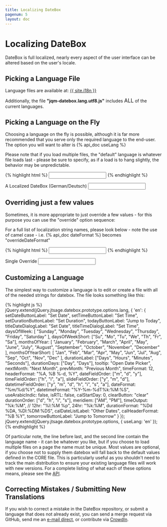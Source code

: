 ```yaml
---
title: Localizing DateBox
pagenum: 5
layout: doc
---
```


# Localizing DateBox

DateBox is full localized, nearly every aspect of the user interface can be altered based
on the user's locale.

## Picking a Language File

Language files are available at: <a href="{{ site.i18n }}">{{ site.i18n }}</a>

<div class="alert alert-info">
Additionally, the file <strong>"jqm-datebox.lang.utf8.js"</strong> includes <big>ALL</big> of the current
languages.
</div>

## Picking a Language on the Fly

Choosing a language on the fly is possible, although it is far more recommended that
you serve only the required language to the end-user. The option you will want to alter
is {% api_doc useLang %}

Please note that if you load multiple files, the "default" language is whatever file
loads last - please be sure to specify, as if a load is to hang slightly, the behavior
may be unpredictable.

{% highlight html %}
<input type="text" data-role="datebox" data-options='{"mode":"datebox", "useLang":"de"}'>
{% endhighlight %}

<div class="ui-field-contain">
	<label for="l1">A Localized DateBox (German/Deutsch)</label>
	<input type="text" id="l1" data-role="datebox" data-options='{"mode":"datebox", "useLang":"de", "useInlineAlign":"center", "hideInput": true, "useInline": true}'>
</div>



## Overriding just a few values

Sometimes, it is more appropriate to just override a few values - for this purpose
you can use the "override" option sequence:

For a full list of localization string names, please look below - note the use of
camel case - i.e. {% api_doc dateFormat %} becomes "overrideDateFormat"

{% highlight html %}
<input type="text" data-role="datebox" 
   data-options='{"mode":"datebox", "overrideSetDateButtonLabel":"Update Date"}'>
{% endhighlight %}

<div class="ui-field-contain">
	<label for="sing">Single Override</label>
	<input id="sing" type="text" data-role="datebox" data-options='{"useInline":true, "hideInput":true, "useInlineAlign":"center", "mode":"datebox", "useLang":"en", "overrideSetDateButtonLabel":"Update Date"}'>
</div>


## Customizing a Language
The simplest way to customize a language is to edit or create a file with all of
the needed strings for datebox.  The file looks something like this:

{% highlight js %}
jQuery.extend(jQuery.jtsage.datebox.prototype.options.lang, {
  'en': {
    setDateButtonLabel: "Set Date",
    setTimeButtonLabel: "Set Time",
    setDurationButtonLabel: "Set Duration",
    todayButtonLabel: "Jump to Today",
    titleDateDialogLabel: "Set Date",
    titleTimeDialogLabel: "Set Time",
    daysOfWeek: [
      "Sunday", "Monday", "Tuesday", "Wednesday",
      "Thursday", "Friday", "Saturday"
    ],
    daysOfWeekShort: ["Su", "Mo", "Tu", "We", "Th", "Fr", "Sa"],
    monthsOfYear: [
      "January", "February", "March",
      "April", "May", "June",
      "July", "August", "September",
      "October", "November", "December"
    ],
    monthsOfYearShort: [
      "Jan", "Feb", "Mar",
      "Apr", "May", "Jun",
      "Jul", "Aug", "Sep",
      "Oct", "Nov", "Dec"
    ],
    durationLabel: ["Days", "Hours", "Minutes", "Seconds"],
    durationDays: ["Day", "Days"],
    tooltip: "Open Date Picker",
    nextMonth: "Next Month",
    prevMonth: "Previous Month",
    timeFormat: 12,
    headerFormat: "%A, %B %-d, %Y",
    dateFieldOrder: ["m", "d", "y"],
    timeFieldOrder: ["h", "i", "a"],
    slideFieldOrder: ["y", "m", "d"],
    datetimeFieldOrder: ["y", "m", "d", "h", "i", "s", "a"],
    dateFormat: "%m/%d/%Y",
    datetimeFormat: "%Y-%m-%dT%k:%M:%S",
    useArabicIndic: false,
    isRTL: false,
    calStartDay: 0,
    clearButton: "clear"
    durationOrder: ["d", "h", "i", "s"],
    meridiem: ["AM", "PM"],
    timeOutput: "%k:%M", // 12hr: "%l:%M %p", 24hr: "%k:%M",
    durationFormat: "%Dd %DA, %Dl:%DM:%DS",
    calDateListLabel: "Other Dates",
    calHeaderFormat: "%B %Y",
    tomorrowButtonLabel: "Jump to Tomorrow"
  }
});
jQuery.extend(jQuery.jtsage.datebox.prototype.options, {
  useLang: 'en'
});
{% endhighlight %}

Of particular note, the line before last, and the second line contain the language
name - it can be whatever you like, but if you choose to load multiple files on a page
the name must be unique.  Most values are optional, if you choose not to supply
them datebox will fall back to the default values defined in the CORE file.  This
is particularly useful as you shouldn't need to track the main distribution to ensure
your existing language files will work with new versions. For a complete listing
of what each of these options means, please see the [API](http://dev.jtsage.com/jQM-DateBox/api/cat-i18n/).

## Correcting Mistakes / Submitting New Translations
If you wish to correct a mistake in the DateBox repository, or submit a language
that does not already exist, you can send a merge request via GitHub, send me an
[e-mail direct](mailto:jtsage+datebox@gmail.com), or contribute via [CrowdIn](http://crowdin.net/project/jquery-mobile-datebox).
